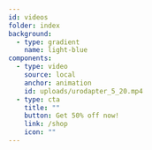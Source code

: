 ```yaml
---
id: videos
folder: index
background:
  - type: gradient
    name: light-blue
components:
  - type: video
    source: local
    anchor: animation
    id: uploads/urodapter_5_20.mp4
  - type: cta
    title: ""
    button: Get 50% off now!
    link: /shop
    icon: ""
---
```


